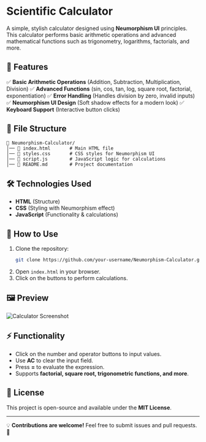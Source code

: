 # Scientific Calculator

A simple, stylish calculator designed using **Neumorphism UI** principles. This calculator performs basic arithmetic operations and advanced mathematical functions such as trigonometry, logarithms, factorials, and more.

## 🚀 Features

✅ **Basic Arithmetic Operations** (Addition, Subtraction, Multiplication, Division)
✅ **Advanced Functions** (sin, cos, tan, log, square root, factorial, exponentiation)
✅ **Error Handling** (Handles division by zero, invalid inputs)
✅ **Neumorphism UI Design** (Soft shadow effects for a modern look)
✅ **Keyboard Support** (Interactive button clicks)

## 📂 File Structure

```
📁 Neumorphism-Calculator/
│── 📄 index.html       # Main HTML file
│── 📄 styles.css       # CSS styles for Neumorphism UI
│── 📄 script.js        # JavaScript logic for calculations
│── 📄 README.md        # Project documentation
```

## 🛠️ Technologies Used

- **HTML** (Structure)
- **CSS** (Styling with Neumorphism effect)
- **JavaScript** (Functionality & calculations)

## 🔧 How to Use

1. Clone the repository:
   ```sh
   git clone https://github.com/your-username/Neumorphism-Calculator.git
   ```
2. Open `index.html` in your browser.
3. Click on the buttons to perform calculations.

## 🖼️ Preview

![Calculator Screenshot](screenshot.png)

## ⚡ Functionality

- Click on the number and operator buttons to input values.
- Use **AC** to clear the input field.
- Press **=** to evaluate the expression.
- Supports **factorial, square root, trigonometric functions, and more**.

## 📜 License

This project is open-source and available under the **MIT License**.

---

💡 **Contributions are welcome!** Feel free to submit issues and pull requests. 🚀

